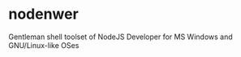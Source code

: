 nodenwer
========

Gentleman shell toolset of NodeJS Developer for MS Windows and GNU/Linux-like OSes